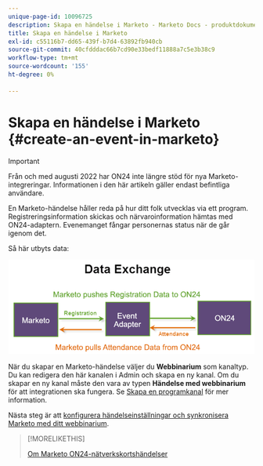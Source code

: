 ```yaml
---
unique-page-id: 10096725
description: Skapa en händelse i Marketo - Marketo Docs - produktdokumentation
title: Skapa en händelse i Marketo
exl-id: c55116b7-dd65-439f-b7d4-63892fb940cb
source-git-commit: 40cfdddac66b7cd90e33bedf11888a7c5e3b38c9
workflow-type: tm+mt
source-wordcount: '155'
ht-degree: 0%

---
```


# Skapa en händelse i Marketo {#create-an-event-in-marketo}

>[!IMPORTANT]
>
>Från och med augusti 2022 har ON24 inte längre stöd för nya Marketo-integreringar. Informationen i den här artikeln gäller endast befintliga användare.

En Marketo-händelse håller reda på hur ditt folk utvecklas via ett program. Registreringsinformation skickas och närvaroinformation hämtas med ON24-adaptern. Evenemanget fångar personernas status när de går igenom det.

Så här utbyts data:

![](assets/image2015-12-16-13-33-56.png)

När du skapar en Marketo-händelse väljer du **Webbinarium** som kanaltyp. Du kan redigera den här kanalen i Admin och skapa en ny kanal. Om du skapar en ny kanal måste den vara av typen **Händelse med webbinarium** för att integrationen ska fungera. Se [Skapa en programkanal](/help/marketo/product-docs/administration/tags/create-a-program-channel.md) för mer information.

Nästa steg är att [konfigurera händelseinställningar och synkronisera Marketo med ditt webbinarium](/help/marketo/product-docs/demand-generation/events/create-an-event/create-an-event-with-the-marketo-on24-adapter/configure-event-settings-and-sync-marketo-with-your-webinar.md).

>[!MORELIKETHIS]
>
>[Om Marketo ON24-nätverkskortshändelser](/help/marketo/product-docs/demand-generation/events/create-an-event/create-an-event-with-the-marketo-on24-adapter/understanding-marketo-on24-adapter-events.md)
